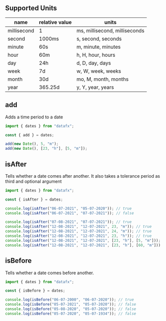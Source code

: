 ## Supported Units

| name        | relative value | units                         |
| ----------- | -------------- | ----------------------------- |
| millisecond | 1              | ms, millisecond, milliseconds |
| second      | 1000ms         | s, second, seconds            |
| minute      | 60s            | m, minute, minutes            |
| hour        | 60m            | h, H, hour, hours             |
| day         | 24h            | d, D, day, days               |
| week        | 7d             | w, W, week, weeks             |
| month       | 30d            | mo, M, month, months          |
| year        | 365.25d        | y, Y, year, years             |

## add

Adds a time period to a date

```js
import { dates } from "datafx";

const { add } = dates;

add(new Date(), 5, "m");
add(new Date(), [23, "h"], [5, "m"]);
```

## isAfter

Tells whether a date comes after another. It also takes a tolerance period as third and optional argument

```js
import { dates } from "datafx";

const { isAfter } = dates;

console.log(isAfter("06-07-2021", "05-07-2020")); // true
console.log(isAfter("06-07-2021", "07-07-2021")); // false

console.log(isAfter("07-08-2021", "07-07-2021")); // true
console.log(isAfter("12-08-2021", "12-07-2021", 23, "m")); // true
console.log(isAfter("12-08-2021", "12-07-2021", 24, "m")); // true
console.log(isAfter("12-08-2021", "12-07-2021", 23, "h")); // true
console.log(isAfter("12-08-2021", "12-07-2021", [23, "h"], [5, "m"])); // true
console.log(isAfter("12-08-2021", "12-07-2021", [23, "h"], [60, "m"])); // false
```

## isBefore

Tells whether a date comes before another.

```js
import { dates } from "datafx";

const { isBefore } = dates;

console.log(isBefore("06-07-2000", "06-07-2020")); // true
console.log(isBefore("05-07-2021", "05-07-2020")); // false
console.log(isBefore("05-08-2020", "05-07-2020")); // false
console.log(isBefore("05-07-2020", "05-07-1934")); // false
```
